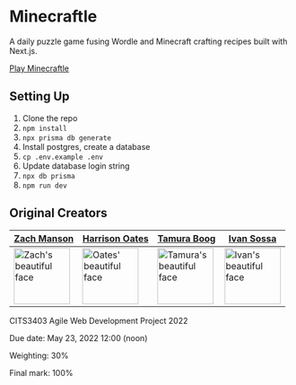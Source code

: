 # Minecraftle

A daily puzzle game fusing Wordle and Minecraft crafting recipes built with Next.js.

[Play Minecraftle](https://minecraftle.app)

## Setting Up

1. Clone the repo
2. `npm install`
3. `npx prisma db generate`
4. Install postgres, create a database
5. `cp .env.example .env`
6. Update database login string
7. `npx db prisma`
8. `npm run dev`

## Original Creators

| [Zach Manson](https://github.com/pavo-etc)                                                               | [Harrison Oates](https://github.com/Oatesha)                                                             | [Tamura Boog](https://github.com/Tamura77)                                                                 | [Ivan Sossa](https://github.com/SossaG)                                                                  |
| -------------------------------------------------------------------------------------------------------- | -------------------------------------------------------------------------------------------------------- | ---------------------------------------------------------------------------------------------------------- | -------------------------------------------------------------------------------------------------------- |
| <img alt="Zach's beautiful face" src="https://avatars.githubusercontent.com/u/24368336?v=4" width="100"> | <img alt="Oates' beautiful face" src="https://avatars.githubusercontent.com/u/73292759?v=4" width="100"> | <img alt="Tamura's beautiful face" src="https://avatars.githubusercontent.com/u/92499933?v=4" width="100"> | <img alt="Ivan's beautiful face" src="https://avatars.githubusercontent.com/u/53945538?v=4" width="100"> |

CITS3403 Agile Web Development Project 2022

Due date: May 23, 2022 12:00 (noon)

Weighting: 30%

Final mark: 100%
